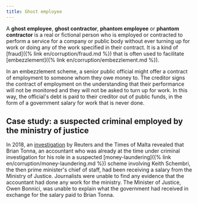 ```yaml
---
title: Ghost employee
---
```


A **ghost employee**, **ghost contractor**, **phantom employee** or **phantom contractor** is a real or fictional person who is employed or contracted to perform a service for a company or public body without ever turning up for work or doing any of the work specified in their contract. It is a kind of [fraud]({% link en/corruption/fraud.md %}) that is often used to facilitate [embezzlement]({% link en/corruption/embezzlement.md %}).

In an embezzlement scheme, a senior public official might offer a contract of employment to someone whom they owe money to.  The creditor signs the contract of employment on the understanding that their performance will not be monitored and they will not be asked to turn up for work. In this way, the official's debt is paid to their creditor out of public funds, in the form of a government salary for work that is never done.

## Case study: a suspected criminal employed by the ministry of justice

In 2018, an [investigation](https://www.reuters.com/article/us-malta-daphne-accountant-exclusive-idUSKBN1O514I) by Reuters and the Times of Malta revealed that Brian Tonna, an accountant who was already at the time under criminal investigation for his role in a suspected [money-laundering]({% link en/corruption/money-laundering.md %}) scheme involving Keith Schembri, the then prime minister's chief of staff, had been receiving a salary from the Ministry of Justice. Journalists were unable to find any evidence that the accountant had done any work for the ministry. The Minister of Justice, Owen Bonnici, was unable to explain what the government had received in exchange for the salary paid to Brian Tonna.
